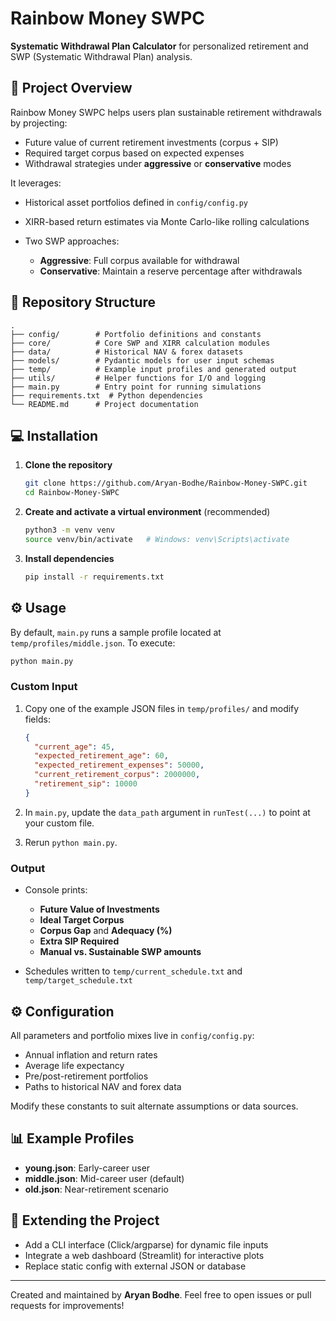 # Rainbow Money SWPC

**Systematic Withdrawal Plan Calculator** for personalized retirement and SWP (Systematic Withdrawal Plan) analysis.

## 🚀 Project Overview

Rainbow Money SWPC helps users plan sustainable retirement withdrawals by projecting:

* Future value of current retirement investments (corpus + SIP)
* Required target corpus based on expected expenses
* Withdrawal strategies under **aggressive** or **conservative** modes

It leverages:

* Historical asset portfolios defined in `config/config.py`
* XIRR-based return estimates via Monte Carlo-like rolling calculations
* Two SWP approaches:

  * **Aggressive**: Full corpus available for withdrawal
  * **Conservative**: Maintain a reserve percentage after withdrawals

## 📂 Repository Structure

```
.
├── config/        # Portfolio definitions and constants
├── core/          # Core SWP and XIRR calculation modules
├── data/          # Historical NAV & forex datasets
├── models/        # Pydantic models for user input schemas
├── temp/          # Example input profiles and generated output
├── utils/         # Helper functions for I/O and logging
├── main.py        # Entry point for running simulations
├── requirements.txt  # Python dependencies
└── README.md      # Project documentation
```

## 💻 Installation

1. **Clone the repository**

   ```bash
   git clone https://github.com/Aryan-Bodhe/Rainbow-Money-SWPC.git
   cd Rainbow-Money-SWPC
   ```

2. **Create and activate a virtual environment** (recommended)

   ```bash
   python3 -m venv venv
   source venv/bin/activate   # Windows: venv\Scripts\activate
   ```

3. **Install dependencies**

   ```bash
   pip install -r requirements.txt
   ```

## ⚙️ Usage

By default, `main.py` runs a sample profile located at `temp/profiles/middle.json`. To execute:

```bash
python main.py
```

### Custom Input

1. Copy one of the example JSON files in `temp/profiles/` and modify fields:

   ```json
   {
     "current_age": 45,
     "expected_retirement_age": 60,
     "expected_retirement_expenses": 50000,
     "current_retirement_corpus": 2000000,
     "retirement_sip": 10000
   }
   ```
2. In `main.py`, update the `data_path` argument in `runTest(...)` to point at your custom file.
3. Rerun `python main.py`.

### Output

* Console prints:

  * **Future Value of Investments**
  * **Ideal Target Corpus**
  * **Corpus Gap** and **Adequacy (%)**
  * **Extra SIP Required**
  * **Manual vs. Sustainable SWP amounts**
* Schedules written to `temp/current_schedule.txt` and `temp/target_schedule.txt`

## ⚙️ Configuration

All parameters and portfolio mixes live in `config/config.py`:

* Annual inflation and return rates
* Average life expectancy
* Pre/post-retirement portfolios
* Paths to historical NAV and forex data

Modify these constants to suit alternate assumptions or data sources.

## 📊 Example Profiles

* **young.json**: Early-career user
* **middle.json**: Mid-career user (default)
* **old.json**: Near-retirement scenario

## 🧠 Extending the Project

* Add a CLI interface (Click/argparse) for dynamic file inputs
* Integrate a web dashboard (Streamlit) for interactive plots
* Replace static config with external JSON or database

---

Created and maintained by **Aryan Bodhe**. Feel free to open issues or pull requests for improvements!
